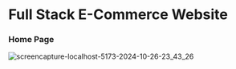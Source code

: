 # Full Stack E-Commerce Website
### Home Page
![screencapture-localhost-5173-2024-10-26-23_43_26](https://github.com/user-attachments/assets/d9e93bba-96d8-4b42-b3ca-fe03f8b2290f)

